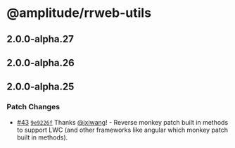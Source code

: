 # @amplitude/rrweb-utils

## 2.0.0-alpha.27

## 2.0.0-alpha.26

## 2.0.0-alpha.25

### Patch Changes

- [#43](https://github.com/amplitude/rrweb/pull/43) [`9e9226f`](https://github.com/amplitude/rrweb/commit/9e9226fc00031dc6c2012dedcd53ec41db86b975) Thanks [@jxiwang](https://github.com/jxiwang)! - Reverse monkey patch built in methods to support LWC (and other frameworks like angular which monkey patch built in methods).

